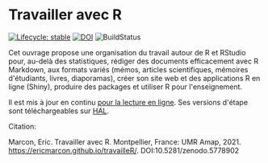 # Travailler avec R

[![Lifecycle: stable](https://img.shields.io/badge/lifecycle-stable-brightgreen.svg)](https://www.tidyverse.org/lifecycle/#stable)
[![DOI](https://zenodo.org/badge/259333555.svg)](https://zenodo.org/badge/latestdoi/259333555)
![BuildStatus](https://github.com/EricMarcon/travailleR/workflows/bookdown/badge.svg)


Cet ouvrage propose une organisation du travail autour de R et RStudio pour, au-delà des statistiques, rédiger des documents efficacement avec R Markdown, aux formats variés (mémos, articles scientifiques, mémoires d'étudiants, livres, diaporamas), créer son site web et des applications R en ligne (Shiny), produire des packages et utiliser R pour l'enseignement.

Il est mis à jour en continu [pour la lecture en ligne](https://EricMarcon.github.io/travailleR/).
Ses versions d'étape sont téléchargeables sur [HAL](https://hal.archives-ouvertes.fr/hal-03022820).

Citation:

Marcon, Eric. Travailler avec R. Montpellier, France: UMR Amap, 2021. https://ericmarcon.github.io/travailleR/. DOI:10.5281/zenodo.5778902

